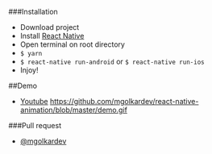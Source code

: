 ###Installation

- Download project
- Install [React Native](https://facebook.github.io/react-native/docs/getting-started)
- Open terminal on root directory
- `$ yarn`
- `$ react-native run-android` or `$ react-native run-ios`
- Injoy!

##Demo
- [Youtube](https://youtu.be/IIzpyxn46ac)
https://github.com/mgolkardev/react-native-animation/blob/master/demo.gif

###Pull request
- [@mgolkardev](https://github.com/mgolkardev)

